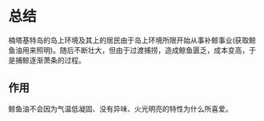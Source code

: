# 总结
楠塔基特岛的岛上环境及其上的居民由于岛上环境所限开始从事补鲸事业(获取鲸鱼油用来照明)。随后不断壮大，但由于过渡捕捞，造成鲸鱼匮乏，成本变高，于是捕鲸逐渐萧条的过程。

## 作用
鲸鱼油不会因为气温低凝固、没有异味、火光明亮的特性为什么所喜爱。